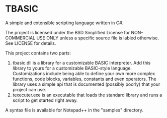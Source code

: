 # TBASIC
A simple and extensible scripting language written in C#.

The project is licensed under the BSD Simplified License for NON-COMMERCIAL USE ONLY unless a specific source file is labled otherwise. See LICENSE for details.

This project contains two parts:

1. tbasic.dll is a library for a customizable BASIC interpreter. Add this library to yours for a customizable BASIC-style language. Customizations include being able to define your own more complex functions, code blocks, variables, constants and even operators. The library uses a simple api that is documented (possibly poorly) that your project can use.
2. texecuter.exe is an executable that loads the standard library and runs a script to get started right away.

A syntax file is available for Notepad++ in the "samples" directory.

